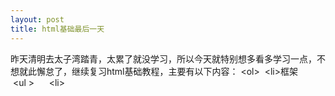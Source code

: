 ```yaml
---
layout: post
title: html基础最后一天
---
```


昨天清明去太子湾踏青，太累了就没学习，所以今天就特别想多看多学习一点，不想就此懈怠了，继续复习html基础教程，主要有以下内容： &lt;ol&gt;   &lt;li&gt;框架       &lt;ul &gt;       &lt;li&gt; 
